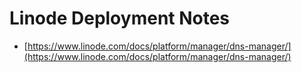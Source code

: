 # Linode Deployment Notes

- [https://www.linode.com/docs/platform/manager/dns-manager/](https://www.linode.com/docs/platform/manager/dns-manager/)